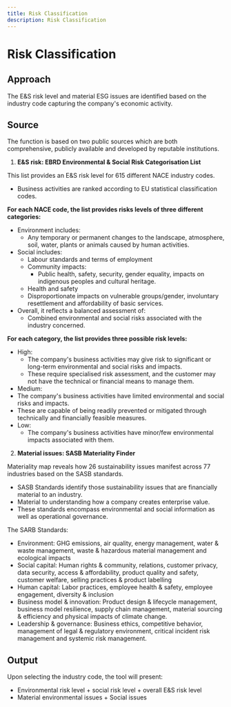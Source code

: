 ```yaml
---
title: Risk Classification
description: Risk Classification
---
```


# Risk Classification

## Approach

The E\&S risk level and material ESG issues are identified based on the industry code capturing the company's economic activity.

## Source

The function is based on two public sources which are both comprehensive, publicly available and developed by reputable institutions.

1. **E\&S risk: EBRD Environmental & Social Risk Categorisation List**

This list provides an E\&S risk level for 615 different NACE industry codes.

- Business activities are ranked according to EU statistical classification codes.

**For each NACE code, the list provides risks levels of three different categories:**

- Environment includes:
  - Any temporary or permanent changes to the landscape, atmosphere, soil, water, plants or animals caused by human activities.
- Social includes:
  - Labour standards and terms of employment
  - Community impacts:
    - Public health, safety, security, gender equality, impacts on indigenous peoples and cultural heritage.
  - Health and safety
  - Disproportionate impacts on vulnerable groups/gender, involuntary resettlement and affordability of basic services.
- Overall, it reflects a balanced assessment of:
  - Combined environmental and social risks associated with the industry concerned.

**For each category, the list provides three possible risk levels:**

- High:
  - The company's business activities may give risk to significant or long-term environmental and social risks and impacts.
  - These require specialised risk assessment, and the customer may not have the technical or financial means to manage them.
-  Medium:
 - The company's business activities have limited environmental and social risks and impacts.
 - These are capable of being readily prevented or mitigated through technically and financially feasible measures.
- Low:
  - The company's business activities have minor/few environmental impacts associated with them.

2. **Material issues: SASB Materiality Finder**

Materiality map reveals how 26 sustainability issues manifest across 77 industries based on the SASB standards.

- SASB Standards identify those sustainability issues that are financially material to an industry.
- Material to understanding how a company creates enterprise value.
- These standards encompass environmental and social information as well as operational governance.

The SARB Standards:

- Environment:
 GHG emissions, air quality, energy management, water & waste management, waste & hazardous material management and ecological impacts
- Social capital:
 Human rights & community, relations, customer privacy, data security, access & affordability, product quality and safety, customer welfare, selling practices & product labelling
- Human capital:
 Labor practices, employee health & safety, employee engagement, diversity & inclusion
- Business model & innovation:
Product design & lifecycle management, business model resilience, supply chain management, material sourcing & efficiency and physical impacts of climate change.
- Leadership & governance:
Business ethics, competitive behavior, management of legal & regulatory environment, critical incident risk management and systemic risk management.

## Output

Upon selecting the industry code, the tool will present:

- Environmental risk level + social risk level + overall E\&S risk level
- Material environmental issues + Social issues
